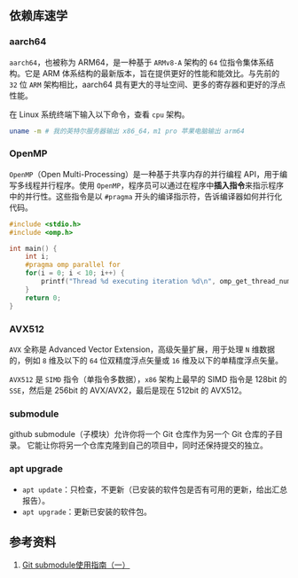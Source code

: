 ## 依赖库速学

### aarch64

`aarch64`，也被称为 ARM64，是一种基于 `ARMv8-A` 架构的 `64` 位指令集体系结构。它是 ARM 体系结构的最新版本，旨在提供更好的性能和能效比。与先前的 `32` 位 `ARM` 架构相比，aarch64 具有更大的寻址空间、更多的寄存器和更好的浮点性能。

在 Linux 系统终端下输入以下命令，查看 `cpu` 架构。

```bash
uname -m # 我的英特尔服务器输出 x86_64，m1 pro 苹果电脑输出 arm64
```
### OpenMP

`OpenMP`（Open Multi-Processing）是一种基于共享内存的并行编程 API，用于编写多线程并行程序。使用 `OpenMP`，程序员可以通过在程序中**插入指令**来指示程序中的并行性。这些指令是以 `#pragma` 开头的编译指示符，告诉编译器如何并行化代码。

```cpp
#include <stdio.h>
#include <omp.h>

int main() {
    int i;
    #pragma omp parallel for
    for(i = 0; i < 10; i++) {
        printf("Thread %d executing iteration %d\n", omp_get_thread_num(), i);
    }
    return 0;
}
```

### AVX512

`AVX` 全称是 Advanced Vector Extension，高级矢量扩展，用于处理 `N` 维数据的，例如 `8` 维及以下的 `64` 位双精度浮点矢量或 `16` 维及以下的单精度浮点矢量。

`AVX512` 是 `SIMD` 指令（单指令多数据），`x86` 架构上最早的 SIMD 指令是 128bit 的 `SSE`，然后是 256bit 的 AVX/AVX2，最后是现在 512bit 的 AVX512。

### submodule

github submodule（子模块）允许你将一个 Git 仓库作为另一个 Git 仓库的子目录。 它能让你将另一个仓库克隆到自己的项目中，同时还保持提交的独立。

### apt upgrade

- `apt update`：只检查，不更新（已安装的软件包是否有可用的更新，给出汇总报告）。
- `apt upgrade`：更新已安装的软件包。

## 参考资料

1. [Git submodule使用指南（一）](https://juejin.cn/post/6844903812524670984)